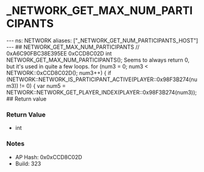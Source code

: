# _NETWORK_GET_MAX_NUM_PARTICIPANTS

--- ns: NETWORK aliases: ["_NETWORK_GET_NUM_PARTICIPANTS_HOST"] --- ## NETWORK_GET_MAX_NUM_PARTICIPANTS  // 0xA6C90FBC38E395EE 0xCCD8C02D int NETWORK_GET_MAX_NUM_PARTICIPANTS();  Seems to always return 0, but it's used in quite a few loops. for (num3 = 0; num3 < NETWORK::0xCCD8C02D(); num3++) { if (NETWORK::NETWORK_IS_PARTICIPANT_ACTIVE(PLAYER::0x98F3B274(num3)) != 0) { var num5 = NETWORK::NETWORK_GET_PLAYER_INDEX(PLAYER::0x98F3B274(num3));  ## Return value

### Return Value
* int

### Notes
* AP Hash: 0x0xCCD8C02D
* Build: 323

